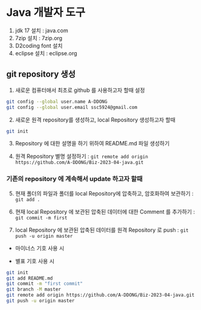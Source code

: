 # Java 개발자 도구 
1. jdk 17 설치 : java.com
2. 7zip 설치 : 7zip.org
3. D2coding font 설치
4. eclipse 설치 : eclipse.org

## git repository 생성
1. 새로운 컴퓨터애서 최초로 github 를 사용하고자 할때 설정
```bash
git config --global user.name A-DDONG
git config --global user.email ssc5924@gmail.com
```
2. 새로운 원격 repository를 생성하고, local Repository 생성하고자 할때
```bash
git init
```
3. Repository 에 대한 설명을 하기 위하여 README.md 파일 생성하기

4. 원격 Repository 별명 설정하기 : `git remote add origin https://github.com/A-DDONG/Biz-2023-04-java.git`   

### 기존의 repository 에 계속해서 update 하고자 할때

5. 현재 폴더의 파일과 폴더를 local Repository에
압축하고, 암호화하여 보관하기 : `git add .`

6. 현재 local Repository 에 보관된 압축된
데이터에 대한 Comment 를 추가하기 : `git commit -m first`

7. local Repository 에 보관된 압축된 데이터를
원격 Repository 로 push : `git push -u origin master`

- 마이너스 기호 사용 시
* 별표 기호 사용 시

```bash
git init
git add README.md
git commit -m "first commit"
git branch -M master
git remote add origin https://github.com/A-DDONG/Biz-2023-04-java.git
git push -u origin master
```